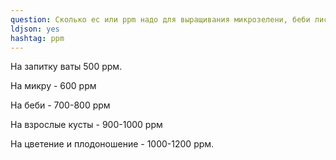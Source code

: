```yaml
---
question: Сколько ec или ppm надо для выращивания микрозелени, беби листьев и цветов?
ldjson: yes 
hashtag: ppm
---
```

На запитку ваты 500 ррм.

На микру - 600 ррм

На беби - 700-800 ррм

На взрослые кусты - 900-1000 ррм

На цветение и плодоношение - 1000-1200 ррм.
